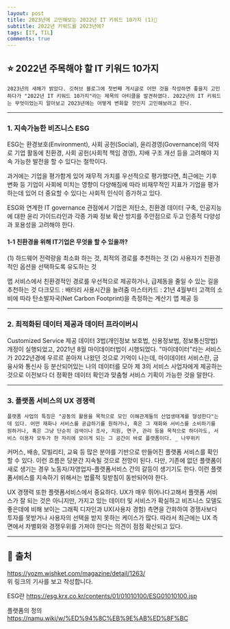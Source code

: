 ```yaml
---
layout: post
title: 2023년에 고민해보는 2022년 IT 키워드 10가지 (1)🌱
subtitle: 2022년 키워드를 2023년에?
tags: [IT, TIL]
comments: true
---
```



##  ⭐️ 2022년 주목해야 할 IT 키워드 10가지

	2023년의 새해가 밝았다. 깃허브 블로그에 첫번째 게시글로 어떤 것을 작성하면 좋을지 고민하다가 "2022년 IT 키워드 10가지"라는 제목의 아티클을 발견하였다. 2022년의 IT 키워드는 무엇이었는지 알아보고 2023년에는 어떻게 변화할 것인지 고민해보려고 한다.

---

### 1. 지속가능한 비즈니스 ESG
ESG는 환경보호(Environment), 사회 공헌(Social), 윤리경영(Governance)의 약자로 기업 활동에 친환경, 사회 공헌(사회적 책임 경영), 지배 구조 개선 등을 고려해야 지속 가능한 발전을 할 수 있다는 철학이다. 

과거에는 기업을 평가함게 있어 재무적 가치를 우선적으로 평가했다면, 최근에는 기후 변화 등 기업이 사회에 미치는 영향이 다양해짐에 따라 비재무적인 지표가 기업을 평가하는데 있어 더 중요할 수 있다는 사회적 인식이 증가하고 있다. 

ESG와 연계한 IT governance 관점에서 기업은 저탄소, 친환경 데이터 구축, 인공지능에 대한 윤리 가이드라인과 각종 가짜 정보 확산 방지를 주안점으로 두고 인종적 다양성과 포용성을 고려해야 한다.

#### 1-1 친환경을 위해 IT기업은 무엇을 할 수 있을까?
(1) 하드웨어 전력량을 최소화 하는 것, 최적의 경로를 추천하는 것
(2) 사용자가 친환경적인 옵션을 선택하도록 유도하는 것 

맵 서비스에서 친환경적인 경로를 우선적으로 제공하거나, 급제동을 줄일 수 있는 길을 추천하는 것
다크모드 : 배터리 사용시간을 늘려줌
마스터카드 : 21년 4월부터 고객의 소비에 따라 탄소발자국(Net Carbon Footprint)을 측정하는 계산기 앱 제공 등

---

### 2. 최적화된 데이터 제공과 데이터 프라이버시
Customized Service 제공
데이터 3법(개인정보 보호법, 신용정보법, 정보통신망법) 개정이 실행되었고, 2021년 8월 마이데이터법이 시행되었다. 
"마이데이터"라는 서비스가 2022년경에 우르르 쏟아져 나왔던 것으로 기억이 나는데, 마이데이터 서비스란, 금융사와 통신사 등 분산되어있는 나의 데이터를 모아 제 3의 서비스 사업자에게 제공하는 것으로 이전보다 더 정확한 데이터 확인과 맞춤형 서비스 기획이 가능한 것을 말한다.

---

### 3. 플랫폼 서비스의 UX 경쟁력
	플랫폼 사업의 특징은 "공동의 활용을 목적으로 모인 이해관계들의 산업생태계를 형성한다"는 데 있다. 어떤 재화나 서비스를 공급하기를 원하거나, 혹은 그 재화와 서비스를 소비하기를 원하거나, 혹은 그냥 단순히 검색이나 조사, 지원, 연구, 관리 등을 목적으로 하더라도, 서비스 이용자 모두가 한 자리에 모이게 되는 그 공간이 바로 플랫폼이다. _ 나무위키

커머스, 배송, 모빌리티, 교육 등 많은 분야를 기반으로 만들어진 플랫폼 서비스를 확인할 수 있다. 이런 흐름은 당분간 지속될 것으로 전망이 된다. 다만, 기존에 없던 플랫폼이 새로 생기는 경우 노동자/자영업자-플랫폼서비스 간의 갈등이 생기기도 한다. 이런 플랫폼서비스를  지속하기 위해서는 법률적 뒷받침이 동반되어야 한다. 

UX 경쟁력 또한 플랫폼서비스에서 중요하다. UX가 매우 뛰어나다고해서 플랫폼 서비스가 잘 되는 것은 아니지만, 가지고 있는 데이터 및 서비스가 확실하고 비즈니스 모델도 좋은데에 비해 보이는 그래픽 디자인과 UX(사용자 경험) 측면을 간화하여 경쟁사보다 투자를 못받거나 사용자의 선택을 받지 못하는 케이스가 많다. 따라서 최근에는 UX 측면에서 차별화와 경쟁우위를 가져야 한다는 의견이 점점 확산되고 있다. 


---

## 🌿 출처
https://yozm.wishket.com/magazine/detail/1263/  
위 링크의 기사를 보고 작성합니다.

ESG란 https://esg.krx.co.kr/contents/01/01010100/ESG01010100.jsp

플랫폼의 정의 https://namu.wiki/w/%ED%94%8C%EB%9E%AB%ED%8F%BC
